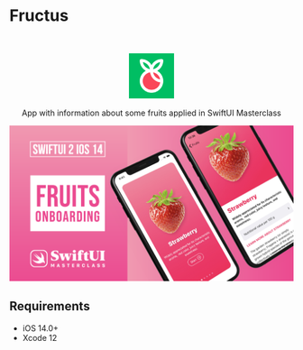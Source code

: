 
# Fructus
<br />
<p align="center">
  <a href="https://github.com/alexanderritik/Best-README-Template">
    <img src="./assets/logo.svg" alt="Logo" width="80" height="80">
  </a>
  <p align="center">
    App with information about some fruits applied in SwiftUI Masterclass
  </p>
</p>

<img src= "./assets/onboarding.png" >

## Requirements

- iOS 14.0+
- Xcode 12
